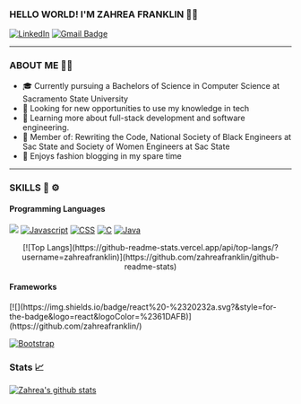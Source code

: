 ### HELLO WORLD! I'M ZAHREA FRANKLIN 👋🏽


[![LinkedIn](https://img.shields.io/badge/linkedin-%230077B5.svg?&style=for-the-badge&logo=linkedin&logoColor=white)](https://www.linkedin.com/in/zahrea-franklin/)
[![Gmail Badge](https://img.shields.io/badge/gmail-c14438?style=for-the-badge&logo=Gmail&logoColor=white&link=mailto:zahrea.franklin@gmail.com)](mailto:zahrea.franklin@gmail.com)


____________________________________________________________________

###  ABOUT ME 👩🏽
- 🎓  Currently pursuing a Bachelors of Science in Computer Science at Sacramento State University
- 🔭  Looking for new opportunities to use my knowledge in tech
- 📓  Learning more about full-stack development and software engineering.
- 👯  Member of: Rewriting the Code, National Society of Black Engineers at Sac State and Society of Women Engineers at Sac State
- 🖤  Enjoys fashion blogging in my spare time

____________________________________________________________________

### SKILLS 🔧 ⚙️
<h4>Programming Languages</h4>

[![](https://img.shields.io/badge/html5%20-%23E34F26.svg?&style=for-the-badge&logo=html5&logoColor=white%22)](https://github.com/zahreafranklin/)
[![Javascript](https://img.shields.io/badge/javascript%20-%23323330.svg?&style=for-the-badge&logo=javascript&logoColor=%23F7DF1E)](https://github.com/zahreafranklin/)
[![CSS](https://img.shields.io/badge/css3%20-%231572B6.svg?&style=for-the-badge&logo=css3&logoColor=white)](https://github.com/zahreafranklin/)
[![C](https://img.shields.io/badge/c%20-%2300599C.svg?&style=for-the-badge&logo=c&logoColor=white)](https://github.com/zahreafranklin/)
[![Java](https://img.shields.io/badge/java-%23ED8B00.svg?&style=for-the-badge&logo=java&logoColor=white)](https://github.com/zahreafranklin/)
<center>
[![Top Langs](https://github-readme-stats.vercel.app/api/top-langs/?username=zahreafranklin)](https://github.com/zahreafranklin/github-readme-stats)
</center>
<h4>Frameworks</h4>
[![](https://img.shields.io/badge/react%20-%2320232a.svg?&style=for-the-badge&logo=react&logoColor=%2361DAFB)](https://github.com/zahreafranklin/)

[![Bootstrap](https://img.shields.io/badge/bootstrap%20-%23563D7C.svg?&style=for-the-badge&logo=bootstrap&logoColor=white)](https://github.com/zahreafranklin/)

### Stats 📈
[![Zahrea's github stats](https://github-readme-stats.vercel.app/api?username=zahreafranklin&show_icons=true&theme=graywhite)](https://github.com/zahreafranklin/github-readme-stats)
